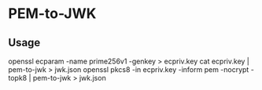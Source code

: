 # PEM-to-JWK

## Usage

openssl ecparam -name prime256v1 -genkey > ecpriv.key
cat ecpriv.key | pem-to-jwk > jwk.json
openssl pkcs8 -in ecpriv.key -inform pem -nocrypt -topk8 | pem-to-jwk > jwk.json
